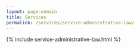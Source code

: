 ```yaml
---
layout: page-unmain
title: Services
permalink: /services/service-administrative-law/
---
```


{% include service-administrative-law.html %}
